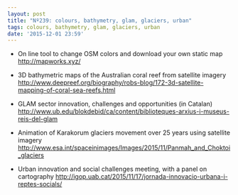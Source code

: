 ```yaml
---
layout: post
title: "Nº239: colours, bathymetry, glam, glaciers, urban"
tags: colours, bathymetry, glam, glaciers, urban
date: '2015-12-01 23:59'
---
```


* On line tool to change OSM colors and download your own static map
  http://mapworks.xyz/

* 3D bathymetric maps of the Australian coral reef from satellite imagery
  http://www.deepreef.org/biography/robs-blog/172-3d-satellite-mapping-of-coral-sea-reefs.html

* GLAM sector innovation, challenges and opportunities (in Catalan)
  http://www.ub.edu/blokdebid/ca/content/biblioteques-arxius-i-museus-reis-del-glam

* Animation of Karakorum glaciers movement over 25 years using satellite imagery
  http://www.esa.int/spaceinimages/Images/2015/11/Panmah_and_Choktoi_glaciers

* Urban innovation and social challenges meeting, with a panel on cartography
  http://igop.uab.cat/2015/11/17/jornada-innovacio-urbana-i-reptes-socials/

